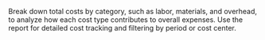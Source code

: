 Break down total costs by category, such as labor, materials, and overhead, to analyze how each cost type contributes to overall expenses. Use the report for detailed cost tracking and filtering by period or cost center.